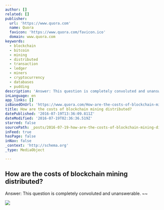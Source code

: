 ```yaml
---
author: []
related: []
publisher:
  url: 'https://www.quora.com'
  name: Quora
  favicon: 'https://www.quora.com/favicon.ico'
  domain: www.quora.com
keywords:
  - blockchain
  - bitcoin
  - mining
  - distributed
  - transaction
  - ledger
  - miners
  - cryptocurrency
  - databases
  - pudding
description: 'Answer: This question is completely convoluted and unanswerable. ~~'
inLanguage: en
app_links: []
isBasedOnUrl: 'https://www.quora.com/How-are-the-costs-of-blockchain-mining-distributed'
title: How are the costs of blockchain mining distributed?
datePublished: '2016-07-19T13:36:09.811Z'
dateModified: '2016-07-19T02:36:36.519Z'
starred: false
sourcePath: _posts/2016-07-19-how-are-the-costs-of-blockchain-mining-distributed.md
inFeed: true
hasPage: false
inNav: false
_context: 'http://schema.org'
_type: MediaObject

---
```

<article style=""><h1>How are the costs of blockchain mining distributed?</h1><p>Answer: This question is completely convoluted and unanswerable. ~~</p><img src="https://qsf.ec.quoracdn.net/-images.new_grid.fb_share_default.pnge6dde9cfa6e03c43.png" /></article>